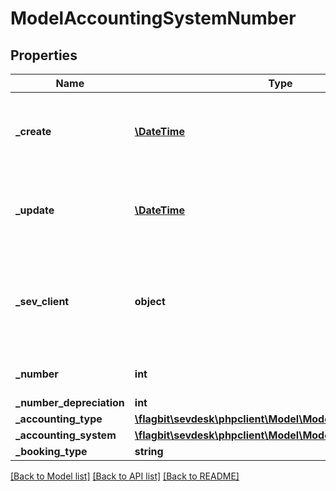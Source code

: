 # ModelAccountingSystemNumber

## Properties
Name | Type | Description | Notes
------------ | ------------- | ------------- | -------------
**_create** | [**\DateTime**](\DateTime.md) | date the accounting system number was created | [optional] 
**_update** | [**\DateTime**](\DateTime.md) | date the accounting system number was last updated | [optional] 
**_sev_client** | **object** | sevClient is the unique id every customer has and is used in nearly all operations | [optional] 
**_number** | **int** | accounting system number | [optional] 
**_number_depreciation** | **int** |  | [optional] 
**_accounting_type** | [**\flagbit\sevdesk\phpclient\Model\ModelAccountingType**](ModelAccountingType.md) |  | [optional] 
**_accounting_system** | [**\flagbit\sevdesk\phpclient\Model\ModelAccountingSystem**](ModelAccountingSystem.md) |  | [optional] 
**_booking_type** | **string** |  | [optional] 

[[Back to Model list]](../README.md#documentation-for-models) [[Back to API list]](../README.md#documentation-for-api-endpoints) [[Back to README]](../README.md)


